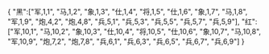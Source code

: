 {
    "黑":["军,1,1", "马,1,2", "象,1,3", "仕,1,4", "将,1,5", "仕,1,6", "象,1,7", "马,1,8", "军,1,9", "炮,4,2", "炮,4,8", "兵,5,1", "兵,5,3", 
    "兵,5,5", "兵,5,7", "兵,5,9"],
    "红":["军,10,1", "马,10,2", "象,10,3", "仕,10,4", "将,10,5", "仕,10,6", "象,10,7", "马,10,8", "军,10,9", "炮,7,2", "炮,7,8", "兵,6,1", "兵,6,3", 
    "兵,6,5", "兵,6,7", "兵,6,9"]
}
